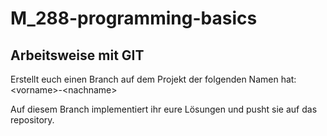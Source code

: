 # M_288-programming-basics

## Arbeitsweise mit GIT
Erstellt euch einen Branch auf dem Projekt der folgenden Namen hat: \<vorname>-\<nachname> 

Auf diesem Branch implementiert ihr eure Lösungen und pusht sie auf das repository.